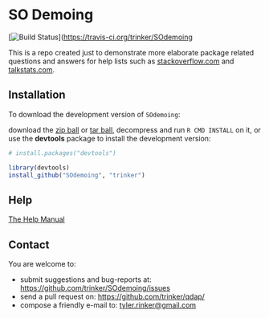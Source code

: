 SO Demoing
===

[![Build Status](https://travis-ci.org/trinker/SOdemoing.png?branch=master)](https://travis-ci.org/trinker/SOdemoing


This is a repo created just to demonstrate more elaborate package related questions and answers for help lists such as [stackoverflow.com](http://stackoverflow.com/) and [talkstats.com](http://www.talkstats.com/).

## Installation

To download the development version of `SOdemoing`:

download the [zip ball]() or [tar ball](), decompress and run `R CMD INSTALL` on it, or use the **devtools** package to install the development version:

```r
# install.packages("devtools")

library(devtools)
install_github("SOdemoing", "trinker")
```


## Help
  
[The Help Manual](https://dl.dropboxusercontent.com/u/61803503/SOdemoing.pdf)

## Contact

You are welcome to:
* submit suggestions and bug-reports at: <https://github.com/trinker/SOdemoing/issues>
* send a pull request on: <https://github.com/trinker/qdap/>
* compose a friendly e-mail to: <tyler.rinker@gmail.com>

